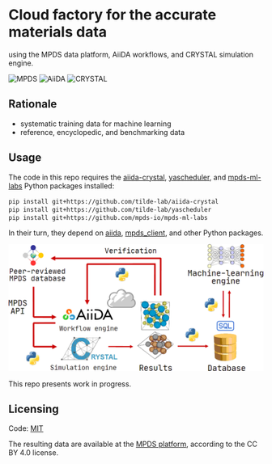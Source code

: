 Cloud factory for the accurate materials data
==========

using the MPDS data platform, AiiDA workflows, and CRYSTAL simulation engine.

![MPDS](https://raw.githubusercontent.com/mpds-io/mpds-aiida/master/mpds.png "MPDS + AiiDA + CRYSTAL") ![AiiDA](https://raw.githubusercontent.com/mpds-io/mpds-aiida/master/aiida.png "AiiDA + MPDS + CRYSTAL") ![CRYSTAL](https://raw.githubusercontent.com/mpds-io/mpds-aiida/master/crystal.jpg "CRYSTAL + MPDS + AiiDA")

## Rationale

- systematic training data for machine learning
- reference, encyclopedic, and benchmarking data

## Usage

The code in this repo requires the [aiida-crystal](https://github.com/tilde-lab/aiida-crystal), [yascheduler](https://github.com/tilde-lab/yascheduler), and [mpds-ml-labs](https://github.com/mpds-io/mpds-ml-labs) Python packages installed:

```
pip install git+https://github.com/tilde-lab/aiida-crystal
pip install git+https://github.com/tilde-lab/yascheduler
pip install git+https://github.com/mpds-io/mpds-ml-labs
```

In their turn, they depend on [aiida](https://github.com/aiidateam/aiida-core), [mpds_client](https://github.com/mpds-io/mpds_client), and other Python packages.

![General workflow](https://raw.githubusercontent.com/mpds-io/mpds-aiida/master/workflow.png "General workflow")

This repo presents work in progress.

## Licensing

Code: [MIT](https://en.wikipedia.org/wiki/MIT_License)

The resulting data are available at the [MPDS platform](https://mpds.io/#search/ab%20initio%20calculations), according to the CC BY 4.0 license.